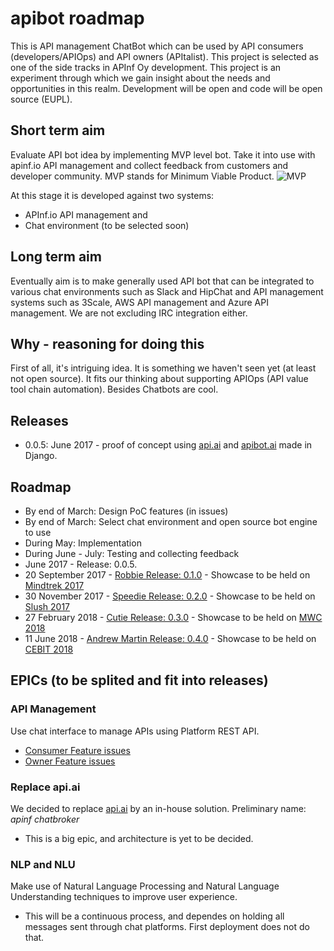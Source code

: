 # apibot roadmap

This is API management ChatBot which can be used by API consumers (developers/APIOps) and API owners (APItalist). This project is selected as one of the side tracks in APInf Oy development. This project is an experiment through which we gain insight about the needs and opportunities in this realm. Development will be open and code will be open source (EUPL).

## Short term aim

Evaluate API bot idea by implementing MVP level bot. Take it into use with apinf.io API management and collect feedback from customers and developer community. MVP stands for Minimum Viable Product.
![MVP](https://pbs.twimg.com/media/C4sSZURW8AA8k7S.jpg:large)

At this stage it is developed against two systems:

- APInf.io API management and
- Chat environment (to be selected soon)

## Long term aim
Eventually aim is to make generally used API bot that can be integrated to various chat environments such as Slack and HipChat and API management systems such as 3Scale, AWS API management and Azure API management. We are not excluding IRC integration either.

## Why - reasoning for doing this

First of all, it's intriguing idea. It is something we haven't seen yet (at least not open source). It fits our thinking about supporting APIOps (API value tool chain automation). Besides Chatbots are cool.

## Releases

- 0.0.5: June 2017 - proof of concept using [api.ai](https://api.ai) and [apibot.ai](https://apibot.ai) made in Django.

## Roadmap

- By end of March: Design PoC features (in issues)
- By end of March: Select chat environment and open source bot engine to use
- During May: Implementation
- During June - July: Testing and collecting feedback
- June 2017 - Release: 0.0.5.
- 20 September 2017 - [Robbie Release: 0.1.0](https://github.com/apinf/apibot.ai/milestone/1) - Showcase to be held on [Mindtrek 2017](http://www.mindtrek.org/2017/)
- 30 November 2017 - [Speedie Release: 0.2.0](https://github.com/apinf/apibot.ai/milestone/2) - Showcase to be held on [Slush 2017](http://www.slush.org/)
- 27 February 2018 - [Cutie Release: 0.3.0](https://github.com/apinf/apibot.ai/milestone/3) - Showcase to be held on [MWC 2018](https://www.mobileworldcongress.com/)
- 11 June 2018 - [Andrew Martin Release: 0.4.0](https://github.com/apinf/apibot.ai/milestone/4) - Showcase to be held on [CEBIT 2018](http://www.cebit.de/en/cebit-2018/)

## EPICs (to be splited and fit into releases)

### API Management

Use chat interface to manage APIs using Platform REST API.

* [Consumer Feature issues](https://github.com/apinf/apibot.ai/issues?q=is%3Aissue+is%3Aopen+label%3AConsumerFeature)
* [Owner Feature issues](https://github.com/apinf/apibot.ai/issues?q=is%3Aissue+is%3Aopen+label%3AOwnerFeature)

### Replace api.ai

We decided to replace [api.ai](https://api.ai) by an in-house solution. Preliminary name: _apinf chatbroker_

* This is a big epic, and architecture is yet to be decided.

### NLP and NLU

Make use of Natural Language Processing and Natural Language Understanding techniques to improve user experience.

* This will be a continuous process, and dependes on holding all messages sent through chat platforms. First deployment does not do that.